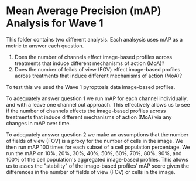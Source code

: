 # Mean Average Precision (mAP) Analysis for Wave 1
This folder contains two different analysis.
Each analsysis uses mAP as a metric to answer each question.
1. Does the number of channels effect image-based profiles across treatments that induce different mechanisms of action (MoA)?
2. Does the number of feilds of view (FOV) effect image-based profiles across treatments that induce different mechanisms of action (MoA)?

To test this we used the Wave 1 pyroptosis data image-based profiles.

To adequately answer question 1 we run mAP for each channel individually, and with a leave one channel out approach.
This effectively allows us to see if the number of channels effects the image-based profiles across treatments that induce different mechanisms of action (MoA) via any changes in mAP over time.

To adequately answer question 2 we make an assumptions that the number of fields of view (FOV) is a proxy for the number of cells in the image.
We then run mAP 100 times for each subset of a cell population percentage.
We run the mAP on 10%, 20%, 30%, 40%, 50%, 60%, 70%, 80%, 90%, and 100% of the cell population's aggregated image-based profiles.
This allows us to asses the "stability" of the image-based profiles' mAP score given the differences in the number of fields of view (FOV) or cells in the image.
